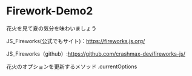 # Firework-Demo2
花火を見て夏の気分を味わいましょう

JS_Fireworks(公式でもサイト)：https://fireworks.js.org/

JS_Fireworks（github）:https://github.com/crashmax-dev/fireworks-js/


花火のオプションを更新するメソッド
.currentOptions
